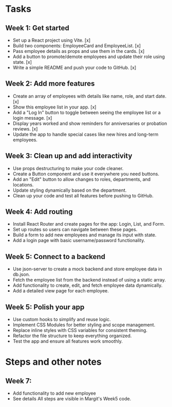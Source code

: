 # Tasks

## Week 1: Get started

- Set up a React project using Vite. [x]
- Build two components: EmployeeCard and EmployeeList. [x]
- Pass employee details as props and use them in the cards. [x]
- Add a button to promote/demote employees and update their role using state. [x]
- Write a simple README and push your code to GitHub. [x]

## Week 2: Add more features

- Create an array of employees with details like name, role, and start date. [x]
- Show this employee list in your app. [x]
- Add a "Log In" button to toggle between seeing the employee list or a login message. [x]
- Display years worked and show reminders for anniversaries or probation reviews. [x]
- Update the app to handle special cases like new hires and long-term employees.

## Week 3: Clean up and add interactivity

- Use props destructuring to make your code cleaner.
- Create a Button component and use it everywhere you need buttons.
- Add an "Edit" button to allow changes to roles, departments, and locations.
- Update styling dynamically based on the department.
- Clean up your code and test all features before pushing to GitHub.

## Week 4: Add routing

- Install React Router and create pages for the app: Login, List, and Form.
- Set up routes so users can navigate between these pages.
- Build a form to add new employees and manage its input with state.
- Add a login page with basic username/password functionality.

## Week 5: Connect to a backend

- Use json-server to create a mock backend and store employee data in db.json.
- Fetch the employee list from the backend instead of using a static array.
- Add functionality to create, edit, and fetch employee data dynamically.
- Add a detailed view page for each employee.

## Week 5: Polish your app

- Use custom hooks to simplify and reuse logic.
- Implement CSS Modules for better styling and scope management.
- Replace inline styles with CSS variables for consistent theming.
- Refactor the file structure to keep everything organized.
- Test the app and ensure all features work smoothly.

# Steps and other notes

## Week 7:

- Add functionality to add new employee
- See details
  All steps are visible in Margit's Week5 code.
